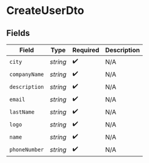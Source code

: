 # CreateUserDto


## Fields

| Field              | Type               | Required           | Description        |
| ------------------ | ------------------ | ------------------ | ------------------ |
| `city`             | *string*           | :heavy_check_mark: | N/A                |
| `companyName`      | *string*           | :heavy_check_mark: | N/A                |
| `description`      | *string*           | :heavy_check_mark: | N/A                |
| `email`            | *string*           | :heavy_check_mark: | N/A                |
| `lastName`         | *string*           | :heavy_check_mark: | N/A                |
| `logo`             | *string*           | :heavy_check_mark: | N/A                |
| `name`             | *string*           | :heavy_check_mark: | N/A                |
| `phoneNumber`      | *string*           | :heavy_check_mark: | N/A                |